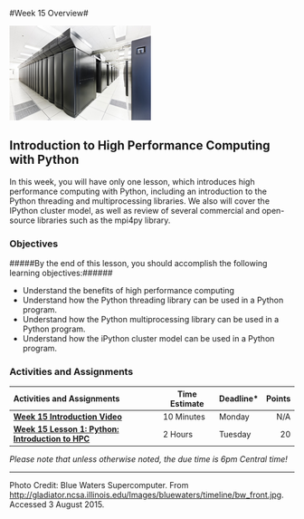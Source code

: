 #Week 15 Overview#

![Blue Waters Supercomputer](images/bluewatersimage.jpg)
## Introduction to High Performance Computing with Python ##

In this week, you will have only one lesson, which introduces high
performance computing with Python, including an introduction to the
Python threading and multiprocessing libraries. We also will cover the
IPython cluster model, as well as  review of several commercial and
open-source libraries such as the mpi4py library.

### Objectives ###

#####By the end of this lesson, you should accomplish the following learning objectives:######

- Understand the benefits of high performance computing
- Understand how the Python threading library can be used in a Python program.
- Understand how the Python multiprocessing library can be used in a Python program.
- Understand how the iPython cluster model can be used in a Python program.

### Activities and Assignments ###

|Activities and Assignments | Time Estimate | Deadline* | Points|
|:------| -----|-------|----------:|
|**[Week 15 Introduction Video][w15v]**|10 Minutes| Monday | N/A |
|**[Week 15 Lesson 1: Python: Introduction to HPC](lesson1.md)**| 2 Hours |Tuesday| 20|

*Please note that unless otherwise noted, the due time is 6pm Central time!*

----------
[w15v]: https://mediaspace.illinois.edu/media/Week+Fifteen/1_5l71fh5y/48757791

Photo Credit: Blue Waters Supercomputer. From http://gladiator.ncsa.illinois.edu/Images/bluewaters/timeline/bw_front.jpg. Accessed 3 August 2015.
